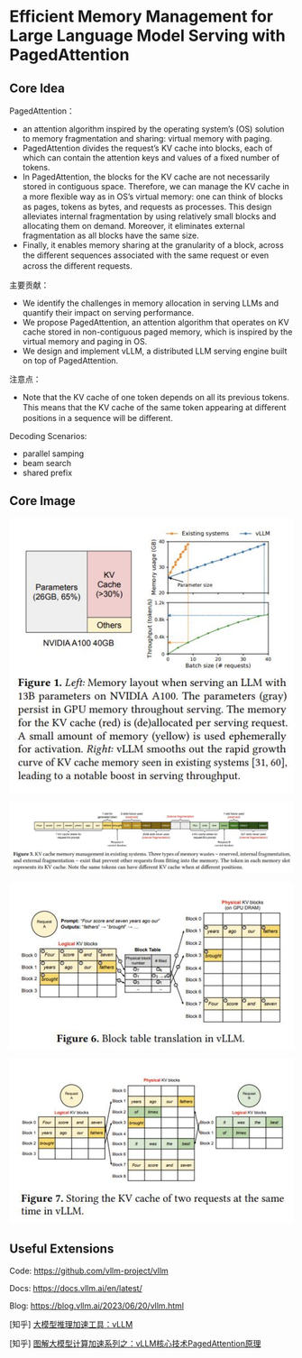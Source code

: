 # Efficient Memory Management for Large Language Model Serving with PagedAttention

## Core Idea
PagedAttention：
- an attention algorithm inspired by the operating
system’s (OS) solution to memory fragmentation and sharing: virtual memory with paging.
- PagedAttention divides the request’s KV cache into blocks, each of which can contain
the attention keys and values of a fixed number of tokens. 
- In PagedAttention, the blocks for the KV cache are not necessarily stored in contiguous space. Therefore, we can manage the KV cache in a more ﬂexible way as in OS’s virtual memory: one can think of blocks as pages, tokens as bytes, and requests as processes. This design alleviates internal fragmentation by using relatively small blocks and allocating them on demand. Moreover, it eliminates external fragmentation as all blocks have the same size.
- Finally, it enables memory sharing at the granularity of a block, across the diﬀerent sequences associated with the same request or even across the diﬀerent requests.

主要贡献：
- We identify the challenges in memory allocation in serving LLMs and quantify their impact on serving performance.
- We propose PagedAttention, an attention algorithm that operates on KV cache stored in non-contiguous paged memory, which is inspired by the virtual memory and paging in OS.
- We design and implement vLLM, a distributed LLM serving engine built on top of PagedAttention. 

注意点：
-  Note that the KV cache of one token depends on all its previous tokens. This means that the
KV cache of the same token appearing at diﬀerent positions in a sequence will be diﬀerent.

Decoding Scenarios:
- parallel samping
- beam search
- shared prefix

## Core Image
![Figure 1](fig.1.jpg)

![Figure 3](fig.3.jpg)

![Figure 6](fig.6.jpg)

![Figure 7](fig.7.jpg)

## Useful Extensions
Code: https://github.com/vllm-project/vllm

Docs: https://docs.vllm.ai/en/latest/

Blog: https://blog.vllm.ai/2023/06/20/vllm.html

[知乎] [大模型推理加速工具：vLLM](https://zhuanlan.zhihu.com/p/642802585)

[知乎] [图解大模型计算加速系列之：vLLM核心技术PagedAttention原理](https://zhuanlan.zhihu.com/p/691038809)